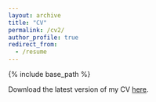 ```yaml
---
layout: archive
title: "CV"
permalink: /cv2/
author_profile: true
redirect_from:
  - /resume
---
```


{% include base_path %}

Download the latest version of my CV [here](/files/CV_2020_09_17).
